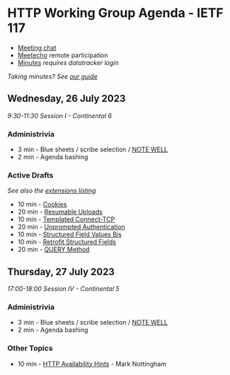 # HTTP Working Group Agenda - IETF 117

* [Meeting chat](https://zulip.ietf.org/#narrow/stream/httpbis)
* [Meetecho]() remote participation
* [Minutes](https://notes.ietf.org/notes-ietf-117-httpbis) _requires datatracker login_

*Taking minutes? See [our guide](https://github.com/httpwg/wiki/wiki/TakingMinutes)*


## Wednesday, 26 July 2023

_9:30-11:30 Session I - Continental 6_


### Administrivia

*  3 min - Blue sheets / scribe selection / [NOTE WELL](https://www.ietf.org/about/note-well/)
*  2 min - Agenda bashing

### Active Drafts

_See also the [extensions listing](https://httpwg.org/http-extensions/)_

* 10 min - [Cookies](https://datatracker.ietf.org/doc/draft-ietf-httpbis-rfc6265bis)
* 20 min - [Resumable Uploads](https://datatracker.ietf.org/doc/draft-ietf-httpbis-resumable-upload)
* 10 min - [Templated Connect-TCP](https://datatracker.ietf.org/doc/draft-ietf-httpbis-connect-tcp)
* 20 min - [Unprompted Authentication](https://datatracker.ietf.org/doc/draft-ietf-httpbis-unprompted-auth)
* 10 min - [Structured Field Values Bis](https://datatracker.ietf.org/doc/draft-ietf-httpbis-sfbis)
* 10 min - [Retrofit Structured Fields](https://datatracker.ietf.org/doc/draft-ietf-httpbis-retrofit)
* 20 min - [QUERY Method](https://datatracker.ietf.org/doc/draft-ietf-httpbis-safe-method-w-body)


## Thursday, 27 July 2023

_17:00-18:00 Session IV - Continental 5_

### Administrivia

*  3 min - Blue sheets / scribe selection / [NOTE WELL](https://www.ietf.org/about/note-well/)
*  2 min - Agenda bashing


### Other Topics

*  10 min - [HTTP Availability Hints](https://datatracker.ietf.org/doc/draft-nottingham-http-availability-hints/) - Mark Nottingham
